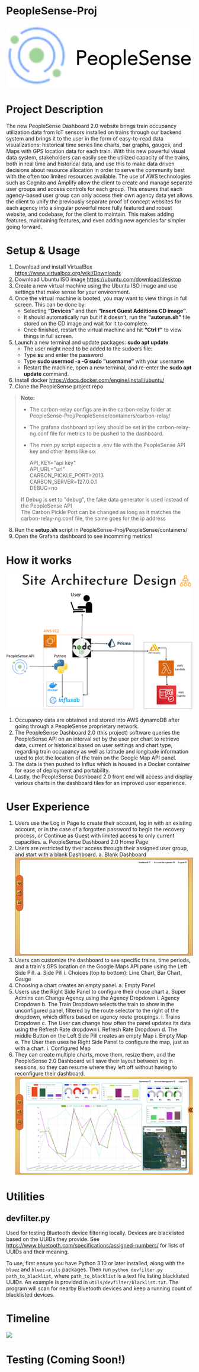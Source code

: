 # PeopleSense-Proj
![Project Logo](https://github.com/GShatrawJr/CSC131-CalTrans-Project/blob/a6ff61eb07f03abcc1cef30f093efeb5f0c5a77c/Resources/PeopleSense%20Logo.png)

# Project Description
The new PeopleSense Dashboard 2.0 website brings train occupancy utilization data from IoT sensors installed on trains through our backend system and brings it to the user in the form of easy-to-read data visualizations: historical time series line charts, bar graphs, gauges, and Maps with GPS location data for each train. With this new powerful visual data system, stakeholders can easily see the utilized capacity of the trains, both in real time and historical data, and use this to make data driven decisions about resource allocation in order to serve the community best with the often too limited resources available. The use of AWS technologies such as Cognito and Amplify allow the client to create and manage separate user groups and access controls for each group.  This ensures that each agency-based user group can only access their own agency data yet allows the client to unify the previously separate proof of concept websites for each agency into a singular powerful more fully featured and robust website, and codebase, for the client to maintain.  This makes adding features, maintaining features, and even adding new agencies far simpler going forward. 


# Setup & Usage
1. Download and install VirtualBox https://www.virtualbox.org/wiki/Downloads
2. Download Ubuntu ISO image https://ubuntu.com/download/desktop
3. Create a new virtual machine using the Ubuntu ISO image and use settings that make sense for your environment.
4. Once the virtual machine is booted, you may want to view things in full screen. This can be done by:
   * Selecting **“Devices”** and then **“Insert Guest Additions CD image”**.
   * It should automatically run but if it doesn’t, run the **“autorun.sh”** file stored on the CD image and wait for it to complete.
   * Once finished, restart the virtual machine and hit **“Ctrl f”** to view things in full screen.
5. Launch a new terminal and update packages: **sudo apt update**
   * The user might need to be added to the sudoers file:
   * Type **su** and enter the password
   * Type **sudo usermod -a -G sudo "username"** with your username
   * Restart the machine, open a new terminal, and re-enter the **sudo apt update** command.
6. Install docker https://docs.docker.com/engine/install/ubuntu/
7. Clone the PeopleSense project repo  

>**Note:**
>    
>* The carbon-relay configs are in the carbon-relay folder at PeopleSense-Proj/PeopleSense/containers/carbon-relay/ 
>* The grafana dashboard api key should be set in the carbon-relay-ng.conf file for metrics to be pushed to the dashboard.  
>* The main.py script expects a .env file with the PeopleSense API key and other items like so:
>    
>    API_KEY="api key"    
>    API_URL="url"  
>    CARBON_PICKLE_PORT=2013  
>    CARBON_SERVER=127.0.0.1  
>    DEBUG=no  
>    
>If Debug is set to "debug", the fake data generator is used instead of the PeopleSense API  
>The Carbon Pickle Port can be changed as long as it matches the carbon-relay-ng.conf file, the same goes for the ip address
  

8. Run the **setup.sh** script in PeopleSense-Proj/PeopleSense/containers/
9. Open the Grafana dashboard to see incomming metrics!

# How it works

<img src="/diagram/Project Architecture Diagram.png"/>

1.	Occupancy data are obtained and stored into AWS dynamoDB after going through a PeopleSense proprietary network.  
2.	The PeopleSense Dashboard 2.0 (this project) software queries the PeopleSense API on an interval set by the user per chart to retrieve data, current or historical based on user settings and chart type, regarding train occupancy as well as latitude and longitude information used to plot the location of the train on the Google Map API panel.  
3.	The data is then pushed to Influx which is housed in a Docker container for ease of deployment and portability.  
4.	Lastly, the PeopleSense Dashboard 2.0 front end will access and display various charts in the dashboard tiles for an improved user experience.

# User Experience

1.	Users use the Log in Page to create their account, log in with an existing account, or in the case of a forgotten password to begin the recovery process, or Continue as Guest with limited access to only current capacities.
a.	PeopleSense Dashboard 2.0 Home Page
2.	Users are restricted by their access through their assigned user group, and start with a blank Dashboard.
a.	Blank Dashboard  <img src="/diagram/Sample Empty Dashboard.png"/>
3.	Users can customize the dashboard to see specific trains, time periods, and a train's GPS location on the Google Maps API pane using the Left Side Pill.
a.	Side Pill
i.	Choices (top to bottom): Line Chart, Bar Chart, Gauge
4.	Choosing a chart creates an empty panel.
a.	Empty Panel
5.	Users use the Right Side Panel to configure their chose chart
a.	Super Admins can Change Agency using the Agency Dropdown
i.	Agency Dropdown
b.	 The Train Dropdown selects the train to show in the unconfigured panel, filtered by the route selector to the right of the dropdown, which differs based on agency route groupings.
i.	Trains Dropdown
c.	The User can change how often the panel updates its data using the Refresh Rate dropdown
i.	Refresh Rate Dropdown
d.	The middle Button on the Left Side Pill creates an empty Map
i.	Empty Map
e.	The User then uses he Right Side Panel to configure the map, just as with a chart.
i.	Configured Map
6.	They can create multiple charts, move them, resize them, and the PeopleSense 2.0 Dashboard will save their layout between log in sessions, so they can resume where they left off without having to reconfigure their dashboard. <img src="/diagram/Sample Filled Dashboard.png"/>



# Utilities
## devfilter.py
Used for testing Bluetooth device filtering locally. Devices are blacklisted based on the UUIDs they provide. See https://www.bluetooth.com/specifications/assigned-numbers/ for lists of UUIDs and their meaning.

To use, first ensure you have Python 3.10 or later installed, along with the `bluez` and `bluez-utils` packages. Then run `python devfilter.py path_to_blacklist`, where `path_to_blacklist` is a text file listing blacklisted UUIDs. An example is provided in `utils/devfilter/blacklist.txt`. The program will scan for nearby Bluetooth devices and keep a running count of blacklisted devices.
# Timeline

<img src="/diagram/timeline.png"/>

# Testing (Coming Soon!)

